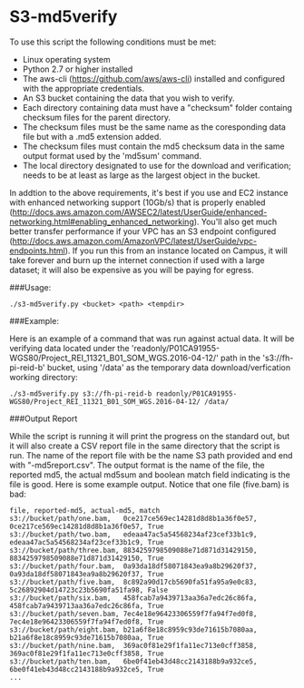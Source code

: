 # S3-md5verify

To use this script the following conditions must be met:

- Linux operating system
- Python 2.7 or higher installed
- The aws-cli (https://github.com/aws/aws-cli) installed and configured with the appropriate credentials.
- An S3 bucket containing the data that you wish to verify.
- Each directory containing data must have a "checksum" folder containg checksum files for the parent directory.
- The checksum files must be the same name as the coresponding data file but with a .md5 extension added.
- The checksum files must contain the md5 checksum data in the same output format used by the 'md5sum' command.
- The local directory designated to use for the download and verification; needs to be at least as large as the largest object in the bucket.

In addtion to the above requirements, it's best if you use and EC2 instance with enhanced networking support (10Gb/s) that is properly enabled (http://docs.aws.amazon.com/AWSEC2/latest/UserGuide/enhanced-networking.html#enabling_enhanced_networking). You'll also get much better transfer performance if your VPC has an S3 endpoint configured (http://docs.aws.amazon.com/AmazonVPC/latest/UserGuide/vpc-endpoints.html). If you run this from an instance located on Campus, it will take forever and burn up the internet connection if used with a large dataset; it will also be expensive as you will be paying for egress.

###Usage: 

```
./s3-md5verify.py <bucket> <path> <tempdir>
```

###Example:

Here is an example of a command that was run against actual data. It will be verifying data located under the 'readonly/P01CA91955-WGS80/Project_REI_11321_B01_SOM_WGS.2016-04-12/' path in the 's3://fh-pi-reid-b' bucket, using '/data' as the temporary data download/verfication working directory:

```
./s3-md5verify.py s3://fh-pi-reid-b readonly/P01CA91955-WGS80/Project_REI_11321_B01_SOM_WGS.2016-04-12/ /data/
```

###Output Report

While the script is running it will print the progress on the standard out, but it will also create a CSV report file in the same directory that the script is run. The name of the report file with be the name S3 path provided and end with "-md5report.csv". The output format is the name of the file, the reported md5, the actual md5sum and boolean match field indicating is the file is good. Here is some example output. Notice that one file (five.bam) is bad:

```
file, reported-md5, actual-md5, match
s3://bucket/path/one.bam,   0ce217ce569ec14281d8d8b1a36f0e57, 0ce217ce569ec14281d8d8b1a36f0e57, True
s3://bucket/path/two.bam,   edeaa47ac5a54568234af23cef33b1c9, edeaa47ac5a54568234af23cef33b1c9, True
s3://bucket/path/three.bam, 8834259798509088e71d871d31429150, 8834259798509088e71d871d31429150, True
s3://bucket/path/four.bam,  0a93da18df58071843ea9a8b29620f37, 0a93da18df58071843ea9a8b29620f37, True
s3://bucket/path/five.bam,  8c892a90d17cb5690fa51fa95a9e0c83, 5c26892904d14723c23b5690fa51fa98, False
s3://bucket/path/six.bam,   458fcab7a9439713aa36a7edc26c86fa, 458fcab7a9439713aa36a7edc26c86fa, True
s3://bucket/path/seven.bam, 7ec4e18e96423306559f7fa94f7ed0f8, 7ec4e18e96423306559f7fa94f7ed0f8, True
s3://bucket/path/eight.bam, b21a6f8e18c8959c93de71615b7080aa, b21a6f8e18c8959c93de71615b7080aa, True
s3://bucket/path/nine.bam,  369ac0f81e29f1fa11ec713e0cff3858, 369ac0f81e29f1fa11ec713e0cff3858, True
s3://bucket/path/ten.bam,   6be0f41eb43d48cc2143188b9a932ce5, 6be0f41eb43d48cc2143188b9a932ce5, True
...
```
